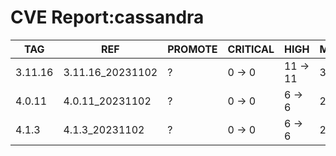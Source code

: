 # CVE Report:cassandra
|   TAG   |       REF        | PROMOTE | CRITICAL |   HIGH   |  MEDIUM  |   LOW    | UNKNOWN |
|---------|------------------|---------|----------|----------|----------|----------|---------|
| 3.11.16 | 3.11.16_20231102 | ?       | 0 -> 0   | 11 -> 11 | 37 -> 37 | 29 -> 25 | 0 -> 0  |
| 4.0.11  | 4.0.11_20231102  | ?       | 0 -> 0   | 6 -> 6   | 21 -> 21 | 33 -> 29 | 0 -> 0  |
| 4.1.3   | 4.1.3_20231102   | ?       | 0 -> 0   | 6 -> 6   | 21 -> 21 | 33 -> 29 | 0 -> 0  |
